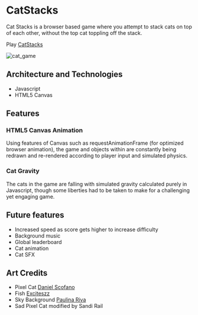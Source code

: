 # CatStacks

Cat Stacks is a browser based game where you attempt to stack cats on top of each other, without the top cat toppling off the stack.

Play [CatStacks](http://catstacks.herokuapp.com)

![cat_game](https://i.imgur.com/tz1gdL9.gif)

## Architecture and Technologies

* Javascript
* HTML5 Canvas

## Features

### HTML5 Canvas Animation

Using features of Canvas such as requestAnimationFrame (for optimized browser animation), the game and objects within are constantly being redrawn and re-rendered according to player input and simulated physics.

### Cat Gravity

The cats in the game are falling with simulated gravity calculated purely in Javascript, though some liberties had to be taken to make for a challenging yet engaging game. 

## Future features

* Increased speed as score gets higher to increase difficulty
* Background music
* Global leaderboard
* Cat animation
* Cat SFX


## Art Credits

* Pixel Cat [Daniel Scofano](https://www.instagram.com/scofanogd/)
* Fish [Exciteszz](https://opengameart.org/users/exciteszz)
* Sky Background [Paulina Riva](https://www.patreon.com/paulinariva)
* Sad Pixel Cat modified by Sandi Rail
